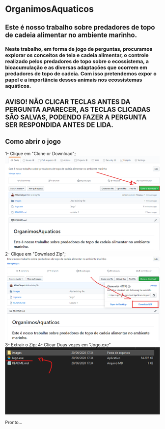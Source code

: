 # OrganimosAquaticos
## Este é nosso trabalho sobre predadores de topo de cadeia alimentar no ambiente marinho.
### Neste trabalho, em forma de jogo de perguntas, procuramos explorar os conceitos de teia e cadeia alimentar, o controle realizado pelos predadores de topo sobre o ecossistema, a bioacumulação e as diversas adaptações que ocorrem em predadores de topo de cadeia. Com isso pretendemos expor o papel e a importância desses animais nos ecossistemas aquáticos.

## AVISO! NÃO CLICAR TECLAS ANTES DA PERGUNTA APARECER, AS TECLAS CLICADAS SÃO SALVAS, PODENDO FAZER A PERGUNTA SER RESPONDIDA ANTES DE LIDA.

## Como abrir o jogo
1- Clique em "Clone or Download";
![alt text](https://github.com/RodrigoMilan/OrganimosAquaticos/blob/master/tutorial/tutorial1.png)
2- Clique em "Downlaod Zip";
![alt text](https://github.com/RodrigoMilan/OrganimosAquaticos/blob/master/tutorial/turorial2.png)
3- Extrair o Zip;
4- Clicar Duas vezes em "Jogo.exe"
![alt text](https://github.com/RodrigoMilan/OrganimosAquaticos/blob/master/tutorial/tutorial3.png)

Pronto...
